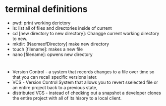 # terminal definitions
- pwd: print working derictory
- ls: list all of files and directories inside of current
- cd [new directory to new directory]: Changge current working directory to new.
- mkdir: [NaomeofDirectory] make new directory
- touch [filename]: makes a new file
- nano [filename]: opwens new directory

#
- Version Control - a system that records changes to a file over time so that you can recall specific versions later.
- VCS - Version Control System that allows you to revert sselected file or an entire project back to a previous state, 
- distributed VCS - instead of chedking out a snapshot a developer clones the entire project with all of its hisory to a local client.

